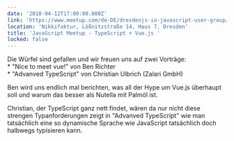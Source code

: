 ```yaml
---
date: '2018-04-12T17:00:00.000Z'
link: 'https://www.meetup.com/de-DE/dresdenjs-io-javascript-user-group/events/xjdvpnyxgbqb/'
location: 'Nikkifaktur, Lößnitzstraße 14, Haus 7, Dresden'
title: 'JavaScript Meetup - TypeScript + Vue.js '
locked: false
---
```

Die Würfel sind gefallen und wir freuen uns auf zwei Vorträge:  
\* "Nice to meet vue!" von Ben Richter  
\* "Advanved TypeScript" von Christian Ulbrich (Zalari GmbH)

Ben wird uns endlich mal berichten, was all der Hype um Vue.js überhaupt soll und warum das besser als Nutella mit Palmöl ist.

Christian, der TypeScript ganz nett findet, wären da nur nicht diese strengen Typanforderungen zeigt in "Advanved TypeScript" wie man tatsächlich eine so dynamische Sprache wie JavaScript tatsächlich doch halbwegs typisieren kann.
